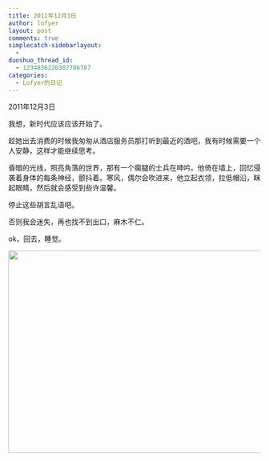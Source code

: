 ```yaml
---
title: 2011年12月3日
author: lofyer
layout: post
comments: true
simplecatch-sidebarlayout:
  - 
duoshuo_thread_id:
  - 1234836220387786787
categories:
  - Lofyer的日记
---
```

2011年12月3日

我想，新时代应该应该开始了。

趁她出去消费的时候我匆匆从酒店服务员那打听到最近的酒吧，我有时候需要一个人安静，这样才能继续思考。

昏暗的光线，照亮角落的世界，那有一个瘸腿的士兵在呻吟。他倚在墙上，回忆侵袭着身体的每条神经，颤抖着。寒风，偶尔会吹进来，他立起衣领，拉低帽沿，眯起眼睛，然后就会感受到些许温馨。

停止这些胡言乱语吧。

否则我会迷失，再也找不到出口，麻木不仁。

ok，回去，睡觉。

[<img class="alignnone size-full wp-image-633" title="602" src="http://lofyer.org/wp-content/uploads/2011/12/602.jpg" alt="" width="632" height="405" />][1]

 [1]: http://lofyer.org/wp-content/uploads/2011/12/602.jpg